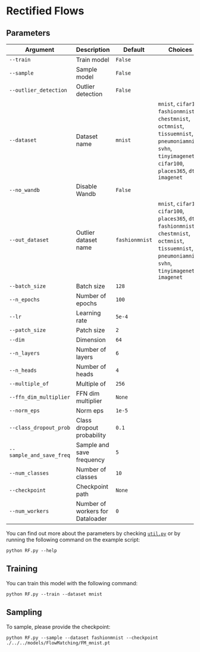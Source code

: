 # Rectified Flows

## Parameters

| Argument                     | Description                        | Default           | Choices                                                                                                        |
|------------------------------|------------------------------------|-------------------|--------------------------------------------------------------------------------------------------------------|
| `--train`                    | Train model                        | `False`           |                                                                                                              |
| `--sample`                   | Sample model                       | `False`           |                                                                                                              |
| `--outlier_detection`        | Outlier detection                  | `False`           |                                                                                                              |
| `--dataset`                  | Dataset name                                       | `mnist`  | `mnist`, `cifar10`, `fashionmnist`, `chestmnist`, `octmnist`, `tissuemnist`, `pneumoniamnist`, `svhn`, `tinyimagenet`, `cifar100`, `places365`, `dtd`, `imagenet`            |
| `--no_wandb`                 | Disable Wandb                                      | `False`  |                                                                                                                                                                              |
| `--out_dataset`              | Outlier dataset name               | `fashionmnist`  | `mnist`, `cifar10`, `cifar100`, `places365`, `dtd`, `fashionmnist`, `chestmnist`, `octmnist`, `tissuemnist`, `pneumoniamnist`, `svhn`, `tinyimagenet`, `imagenet` |
| `--batch_size`               | Batch size                         | `128`             |                                                                                                              |
| `--n_epochs`                 | Number of epochs                   | `100`             |                                                                                                              |
| `--lr`                       | Learning rate                      | `5e-4`            |                                                                                                              |
| `--patch_size`               | Patch size                         | `2`               |                                                                                                              |
| `--dim`                      | Dimension                          | `64`              |                                                                                                              |
| `--n_layers`                 | Number of layers                   | `6`               |                                                                                                              |
| `--n_heads`                  | Number of heads                    | `4`               |                                                                                                              |
| `--multiple_of`              | Multiple of                        | `256`             |                                                                                                              |
| `--ffn_dim_multiplier`       | FFN dim multiplier                 | `None`            |                                                                                                              |
| `--norm_eps`                 | Norm eps                           | `1e-5`            |                                                                                                              |
| `--class_dropout_prob`       | Class dropout probability          | `0.1`             |                                                                                                              |
| `--sample_and_save_freq`     | Sample and save frequency          | `5`               |                                                                                                              |
| `--num_classes`              | Number of classes                  | `10`              |                                                                                                              |
| `--checkpoint`               | Checkpoint path                    | `None`            |                                                                                                              |
| `--num_workers`   | Number of workers for Dataloader   | `0`     |                                                              |

You can find out more about the parameters by checking [`util.py`](./../src/generativezoo/utils/util.py) or by running the following command on the example script:

    python RF.py --help

## Training

You can train this model with the following command:

    python RF.py --train --dataset mnist

## Sampling

To sample, please provide the checkpoint:

    python RF.py --sample --dataset fashionmnist --checkpoint ./../../models/FlowMatching/FM_mnist.pt